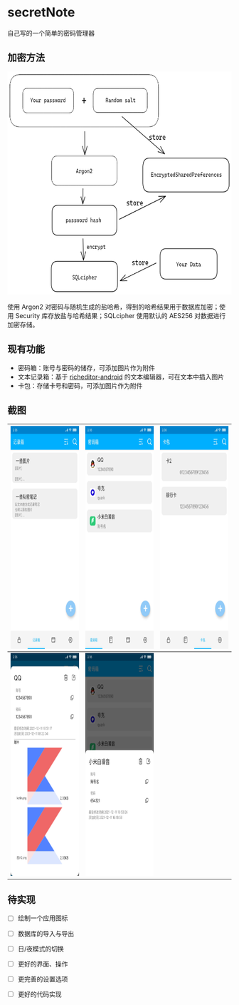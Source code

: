 # secretNote
 自己写的一个简单的密码管理器

## 加密方法

<img src="screenshot/encryption_process.png" height="500">

使用 Argon2 对密码与随机生成的盐哈希，得到的哈希结果用于数据库加密；使用 Security 库存放盐与哈希结果；SQLcipher 使用默认的 AES256 对数据进行加密存储。

## 现有功能

- 密码箱：账号与密码的储存，可添加图片作为附件
- 文本记录箱：基于 [richeditor-android](https://github.com/wasabeef/richeditor-android) 的文本编辑器，可在文本中插入图片
- 卡包：存储卡号和密码，可添加图片作为附件

## 截图

| <img src="screenshot/screenshot_1.jpg" height="500"> | <img src="screenshot/screenshot_2.jpg" height="500"> | <img src="screenshot/screenshot_3.jpg" height="500"> |
| ---------------------------------------------------- | ---------------------------------------------------- | ---------------------------------------------------- |
| <img src="screenshot/screenshot_4.jpg" height="500"> | <img src="screenshot/screenshot_5.jpg" height="500"> |                                                      |

## 待实现

- [ ] 绘制一个应用图标
- [ ] 数据库的导入与导出
- [ ] 日/夜模式的切换
- [ ] 更好的界面、操作
- [ ] 更完善的设置选项
- [ ] 更好的代码实现

